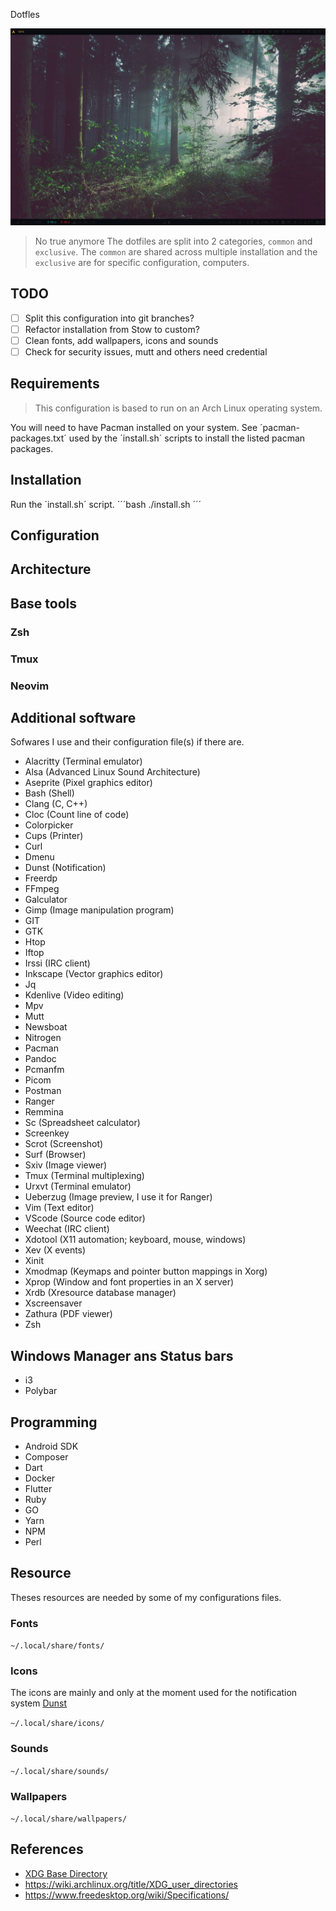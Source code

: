 Dotfles

![Screenshot](./screenshot_08-04-21-17:35:54.png)

> No true anymore
The dotfiles are split into 2 categories, `common` and `exclusive`. The
`common` are shared across multiple installation and the `exclusive` are for
specific configuration, computers.

## TODO

- [ ] Split this configuration into git branches? 
- [ ] Refactor installation from Stow to custom?
- [ ] Clean fonts, add wallpapers, icons and sounds
- [ ] Check for security issues, mutt and others need credential

## Requirements

> This configuration is based to run on an Arch Linux operating system.

You will need to have Pacman installed on your system.
See ´pacman-packages.txt´ used by the ´install.sh´ scripts to install the
listed pacman packages.

## Installation

Run the ´install.sh´ script.
´´´bash
./install.sh
´´´

## Configuration


## Architecture


## Base tools

### Zsh

### Tmux

### Neovim

## Additional software

Sofwares I use and their configuration file(s) if there are.

- Alacritty (Terminal emulator)
- Alsa (Advanced Linux Sound Architecture)
- Aseprite (Pixel graphics editor)
- Bash (Shell)
- Clang (C, C++)
- Cloc (Count line of code)
- Colorpicker
- Cups (Printer)
- Curl
- Dmenu
- Dunst (Notification)
- Freerdp
- FFmpeg
- Galculator
- Gimp (Image manipulation program)
- GIT
- GTK
- Htop
- Iftop
- Irssi (IRC client)
- Inkscape (Vector graphics editor)
- Jq
- Kdenlive (Video editing)
- Mpv
- Mutt
- Newsboat
- Nitrogen
- Pacman
- Pandoc
- Pcmanfm
- Picom
- Postman
- Ranger
- Remmina
- Sc (Spreadsheet calculator)
- Screenkey
- Scrot (Screenshot)
- Surf (Browser)
- Sxiv (Image viewer)
- Tmux (Terminal multiplexing)
- Urxvt (Terminal emulator)
- Ueberzug (Image preview, I use it for Ranger)
- Vim (Text editor)
- VScode (Source code editor)
- Weechat (IRC client)
- Xdotool (X11 automation; keyboard, mouse, windows)
- Xev (X events)
- Xinit
- Xmodmap (Keymaps and pointer button mappings in Xorg)
- Xprop (Window and font properties in an X server)
- Xrdb (Xresource database manager)
- Xscreensaver
- Zathura (PDF viewer)
- Zsh 

## Windows Manager ans Status bars

- i3
- Polybar

## Programming

- Android SDK
- Composer
- Dart
- Docker
- Flutter
- Ruby
- GO
- Yarn
- NPM
- Perl

## Resource

Theses resources are needed by some of my configurations files.

### Fonts

`~/.local/share/fonts/`

### Icons

The icons are mainly and only at the moment used for the notification system
[Dunst](https://github.com/dunst-project/dunst)

`~/.local/share/icons/`

### Sounds

`~/.local/share/sounds/`

### Wallpapers

`~/.local/share/wallpapers/`

## References

- [XDG Base Directory](https://wiki.archlinux.org/title/XDG_Base_Directory)
- <https://wiki.archlinux.org/title/XDG_user_directories>
- <https://www.freedesktop.org/wiki/Specifications/>
